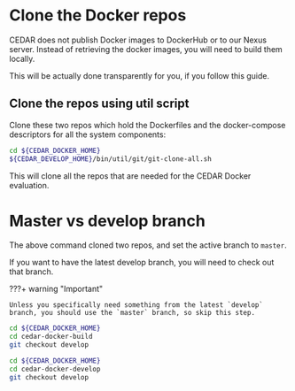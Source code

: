 # Clone the Docker repos

CEDAR does not publish Docker images to DockerHub or to our Nexus server.
Instead of retrieving the docker images, you will need to build them locally.

This will be actually done transparently for you, if you follow this guide.

## Clone the repos using util script

Clone these two repos which hold the Dockerfiles and the docker-compose descriptors for all the system components:
 
```sh
cd ${CEDAR_DOCKER_HOME}
${CEDAR_DEVELOP_HOME}/bin/util/git/git-clone-all.sh
```

This will clone all the repos that are needed for the CEDAR Docker evaluation.

# Master vs develop branch

The above command cloned two repos, and set the active branch to `master`.

If you want to have the latest develop branch, you will need to check out that branch.

???+ warning "Important"

    Unless you specifically need something from the latest `develop` branch, you should use the `master` branch, so skip this step.
    
```sh
cd ${CEDAR_DOCKER_HOME}
cd cedar-docker-build
git checkout develop

cd ${CEDAR_DOCKER_HOME}
cd cedar-docker-develop
git checkout develop
```
